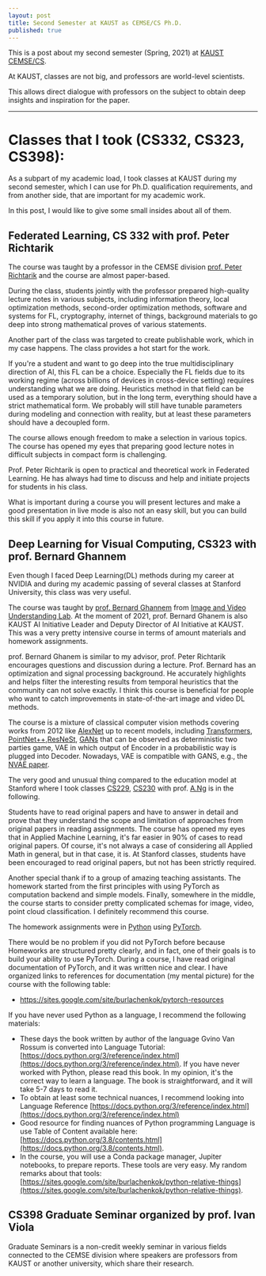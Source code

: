 ```yaml
---
layout: post
title: Second Semester at KAUST as CEMSE/CS Ph.D.
published: true
---
```


This is a post about my second semester (Spring, 2021) at [KAUST CEMSE/CS](https://cemse.kaust.edu.sa/).

At KAUST, classes are not big, and professors are world-level scientists.

This allows direct dialogue with professors on the subject to obtain deep insights and inspiration for the paper.

---

# Classes that I took (CS332, CS323, CS398):

As a subpart of my academic load, I took classes at KAUST during my second semester, which I can use for Ph.D. qualification requirements, and from another side, that are important for my academic work.

In this post, I would like to give some small insides about all of them.

## Federated Learning, CS 332 with prof. Peter Richtarik 

The course was taught by a professor in the CEMSE division [prof. Peter Richtarik](https://richtarik.org/) and the course are almost paper-based.

During the class, students jointly with the professor prepared high-quality lecture notes in various subjects, including information theory, local optimization methods, second-order optimization methods, software and systems for FL,
cryptography, internet of things, background materials to go deep into strong mathematical proves of various statements.

Another part of the class was targeted to create publishable work, which in my case happens. The class provides a hot start for the work.

If you're a student and want to go deep into the true multidisciplinary direction of AI, this FL can be a choice. Especially the FL fields due to its working regime (across billions of devices in cross-device setting) requires understanding what we are doing. 
Heuristics method in that field can be used as a temporary solution, but in the long term, everything should have a strict mathematical form. We probably will still have tunable parameters during modeling and connection with reality, but at least these parameters should have a decoupled form.

The course allows enough freedom to make a selection in various topics. The course has opened my eyes that preparing good lecture notes in difficult subjects in compact form is challenging.

Prof. Peter Richtarik is open to practical and theoretical work in Federated Learning. He has always had time to discuss and help and initiate projects for students in his class.

What is important during a course you will present lectures and make a good presentation in live mode is also not an easy skill, but you can build this skill if you apply it into this course in future. 

## Deep Learning for Visual Computing, CS323 with prof. Bernard Ghannem

Even though I faced Deep Learning(DL) methods during my career at NVIDIA and during my academic passing of several classes at Stanford University, this class was very useful.

The course was taught by [prof. Bernard Ghannem](https://www.kaust.edu.sa/en/study/faculty/bernard-ghanem) from [Image and Video Understanding Lab](https://cemse.kaust.edu.sa/ivul).
At the moment of 2021, prof. Bernard Ghanem is also KAUST AI Initiative Leader and Deputy Director of AI Initiative at KAUST. This was a very pretty intensive course in terms of amount materials and homework assignments.

prof. Bernard Ghanem is similar to my advisor, prof. Peter Richtarik encourages questions and discussion during a lecture. Prof. Bernard has an optimization and signal processing background. He accurately
highlights and helps filter the interesting results from temporal heuristics that the community can not solve exactly. I think this course is beneficial for people who want to catch improvements in state-of-the-art image and video DL methods.

The course is a mixture of classical computer vision methods covering works from 2012 like [AlexNet](https://papers.nips.cc/paper/2012/file/c399862d3b9d6b76c8436e924a68c45b-Paper.pdf) up to recent models, including [Transformers](https://papers.nips.cc/paper/2017/file/3f5ee243547dee91fbd053c1c4a845aa-Paper.pdf), [PointNet++](https://arxiv.org/abs/1706.02413),[ResNeSt](https://arxiv.org/pdf/2004.08955v2.pdf), [GANs](https://arxiv.org/abs/1406.2661) that can be observed as deterministic two parties game, VAE in which output of Encoder in a probabilistic way is plugged into Decoder. Nowadays, VAE is compatible with GANS, e.g., the [NVAE paper](https://arxiv.org/pdf/2007.03898.pdf).

The very good and unusual thing compared to the education model at Stanford where I took classes [CS229](https://cs229.stanford.edu/), [CS230](https://cs230.stanford.edu/) with prof. [A.Ng](https://hai.stanford.edu/people/andrew-ng) is in the following. 

Students have to read original papers and have to answer in detail and prove that they understand the scope and limitation of approaches from original papers in reading assignments. The course has opened my eyes that in Applied Machine Learning, it's far easier in 90% of cases to read original papers.
Of course, it's not always a case of considering all Applied Math in general, but in that case, it is. At Stanford classes, students have been encouraged to read original papers, but not has been strictly required.

Another special thank if to a group of amazing teaching assistants. The homework started from the first principles with using PyTorch as computation backend and simple models. Finally, somewhere in the middle, the course starts to consider pretty complicated schemas for image, video, point cloud classification.
I definitely recommend this course. 

The homework assignments were in [Python](https://www.python.org/) using [PyTorch](https://pytorch.org/docs/stable/index.html). 

There would be no problem if you did not PyTorch before because Homeworks are structured pretty clearly, and in fact, one of their goals is to build your ability to use PyTorch. 
During a course, I have read original documentation of PyTorch, and it was written nice and clear. I have organized links to references for documentation (my mental picture) for the course with the following table:

* https://sites.google.com/site/burlachenkok/pytorch-resources

If you have never used Python as a language, I recommend the following materials:

* These days the book written by author of the language Gvino Van Rossum is converted into Language Tutorial: [https://docs.python.org/3/reference/index.html](https://docs.python.org/3/reference/index.html). If you have never worked with Python, please read this book. In my opinion, it's the correct way to learn a language. The book is straightforward, and it will take 5-7 days to read it.
* To obtain at least some technical nuances, I recommend looking into Language Reference [https://docs.python.org/3/reference/index.html](https://docs.python.org/3/reference/index.html)
* Good resource for finding nuances of Python programming Language is use Table of Content available here: [https://docs.python.org/3.8/contents.html](https://docs.python.org/3.8/contents.html).
* In the course, you will use a Conda package manager, Jupiter notebooks, to prepare reports. These tools are very easy. My random remarks about that tools: [https://sites.google.com/site/burlachenkok/python-relative-things](https://sites.google.com/site/burlachenkok/python-relative-things).

## CS398 Graduate Seminar organized by prof. Ivan Viola

Graduate Seminars is a non-credit weekly seminar in various fields connected to the CEMSE division where speakers are professors from KAUST or another university, which share their research. 
